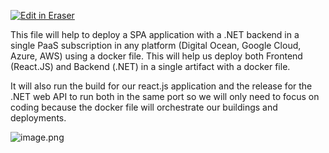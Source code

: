 <p><a target="_blank" href="https://app.eraser.io/workspace/2niTCkegLT8Yjys2HE6I" id="edit-in-eraser-github-link"><img alt="Edit in Eraser" src="https://firebasestorage.googleapis.com/v0/b/second-petal-295822.appspot.com/o/images%2Fgithub%2FOpen%20in%20Eraser.svg?alt=media&amp;token=968381c8-a7e7-472a-8ed6-4a6626da5501"></a></p>

This file will help to deploy a SPA application with a .NET backend in a single PaaS subscription in any platform (Digital Ocean, Google Cloud, Azure, AWS) using a docker file. This will help us deploy both Frontend (React.JS) and Backend (.NET) in a single artifact with a docker file.

It will also run the build for our react.js application and the release for the .NET web API to run both in the same port so we will only need to focus on coding because the docker file will orchestrate our buildings and deployments.

![image.png](/.eraser/2niTCkegLT8Yjys2HE6I___dvlFjxUsuWQuCc2pfQqoN9ZiOEC2___DTXo-4WgX9_P42yuhkOxL.png "image.png")




<!--- Eraser file: https://app.eraser.io/workspace/2niTCkegLT8Yjys2HE6I --->